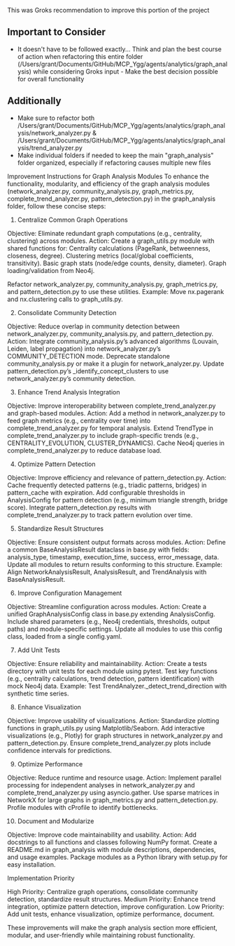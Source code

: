 This was Groks recommendation to improve this portion of the project
## Important to Consider ##
- It doesn't have to be followed exactly... Think and plan the best course of action when refactoring this entire folder (/Users/grant/Documents/GitHub/MCP_Ygg/agents/analytics/graph_analysis) while considering Groks input - Make the best decision possible for overall functionality
## Additionally ##
- Make sure to refactor both /Users/grant/Documents/GitHub/MCP_Ygg/agents/analytics/graph_analysis/network_analyzer.py & /Users/grant/Documents/GitHub/MCP_Ygg/agents/analytics/graph_analysis/trend_analyzer.py
- Make individual folders if needed to keep the main "graph_analysis" folder organized, especially if refactoring causes multiple new files

Improvement Instructions for Graph Analysis Modules
To enhance the functionality, modularity, and efficiency of the graph analysis modules (network_analyzer.py, community_analysis.py, graph_metrics.py, complete_trend_analyzer.py, pattern_detection.py) in the graph_analysis folder, follow these concise steps:
1. Centralize Common Graph Operations

Objective: Eliminate redundant graph computations (e.g., centrality, clustering) across modules.
Action:
Create a graph_utils.py module with shared functions for:
Centrality calculations (PageRank, betweenness, closeness, degree).
Clustering metrics (local/global coefficients, transitivity).
Basic graph stats (node/edge counts, density, diameter).
Graph loading/validation from Neo4j.


Refactor network_analyzer.py, community_analysis.py, graph_metrics.py, and pattern_detection.py to use these utilities.
Example: Move nx.pagerank and nx.clustering calls to graph_utils.py.



2. Consolidate Community Detection

Objective: Reduce overlap in community detection between network_analyzer.py, community_analysis.py, and pattern_detection.py.
Action:
Integrate community_analysis.py’s advanced algorithms (Louvain, Leiden, label propagation) into network_analyzer.py’s COMMUNITY_DETECTION mode.
Deprecate standalone community_analysis.py or make it a plugin for network_analyzer.py.
Update pattern_detection.py’s _identify_concept_clusters to use network_analyzer.py’s community detection.



3. Enhance Trend Analysis Integration

Objective: Improve interoperability between complete_trend_analyzer.py and graph-based modules.
Action:
Add a method in network_analyzer.py to feed graph metrics (e.g., centrality over time) into complete_trend_analyzer.py for temporal analysis.
Extend TrendType in complete_trend_analyzer.py to include graph-specific trends (e.g., CENTRALITY_EVOLUTION, CLUSTER_DYNAMICS).
Cache Neo4j queries in complete_trend_analyzer.py to reduce database load.



4. Optimize Pattern Detection

Objective: Improve efficiency and relevance of pattern_detection.py.
Action:
Cache frequently detected patterns (e.g., triadic patterns, bridges) in pattern_cache with expiration.
Add configurable thresholds in AnalysisConfig for pattern detection (e.g., minimum triangle strength, bridge score).
Integrate pattern_detection.py results with complete_trend_analyzer.py to track pattern evolution over time.



5. Standardize Result Structures

Objective: Ensure consistent output formats across modules.
Action:
Define a common BaseAnalysisResult dataclass in base.py with fields: analysis_type, timestamp, execution_time, success, error_message, data.
Update all modules to return results conforming to this structure.
Example: Align NetworkAnalysisResult, AnalysisResult, and TrendAnalysis with BaseAnalysisResult.



6. Improve Configuration Management

Objective: Streamline configuration across modules.
Action:
Create a unified GraphAnalysisConfig class in base.py extending AnalysisConfig.
Include shared parameters (e.g., Neo4j credentials, thresholds, output paths) and module-specific settings.
Update all modules to use this config class, loaded from a single config.yaml.



7. Add Unit Tests

Objective: Ensure reliability and maintainability.
Action:
Create a tests directory with unit tests for each module using pytest.
Test key functions (e.g., centrality calculations, trend detection, pattern identification) with mock Neo4j data.
Example: Test TrendAnalyzer._detect_trend_direction with synthetic time series.



8. Enhance Visualization

Objective: Improve usability of visualizations.
Action:
Standardize plotting functions in graph_utils.py using Matplotlib/Seaborn.
Add interactive visualizations (e.g., Plotly) for graph structures in network_analyzer.py and pattern_detection.py.
Ensure complete_trend_analyzer.py plots include confidence intervals for predictions.



9. Optimize Performance

Objective: Reduce runtime and resource usage.
Action:
Implement parallel processing for independent analyses in network_analyzer.py and complete_trend_analyzer.py using asyncio.gather.
Use sparse matrices in NetworkX for large graphs in graph_metrics.py and pattern_detection.py.
Profile modules with cProfile to identify bottlenecks.



10. Document and Modularize

Objective: Improve code maintainability and usability.
Action:
Add docstrings to all functions and classes following NumPy format.
Create a README.md in graph_analysis with module descriptions, dependencies, and usage examples.
Package modules as a Python library with setup.py for easy installation.



Implementation Priority

High Priority: Centralize graph operations, consolidate community detection, standardize result structures.
Medium Priority: Enhance trend integration, optimize pattern detection, improve configuration.
Low Priority: Add unit tests, enhance visualization, optimize performance, document.

These improvements will make the graph analysis section more efficient, modular, and user-friendly while maintaining robust functionality.